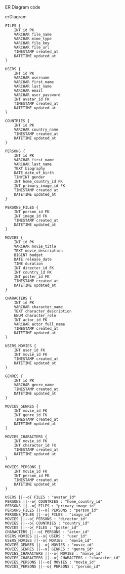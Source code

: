 ER Diagram code

erDiagram

    FILES {
        INT id PK
        VARCHAR file_name
        VARCHAR mime_type
        VARCHAR file_key
        VARCHAR file_url
        TIMESTAMP created_at
        DATETIME updated_at
    }

    USERS {
        INT id PK
        VARCHAR username
        VARCHAR first_name
        VARCHAR last_name
        VARCHAR email
        VARCHAR user_password
        INT avatar_id FK
        TIMESTAMP created_at
        DATETIME updated_at
    }

    COUNTRIES {
        INT id PK
        VARCHAR country_name
        TIMESTAMP created_at
        DATETIME updated_at
    }

    PERSONS {
        INT id PK
        VARCHAR first_name
        VARCHAR last_name
        TEXT biography
        DATE date_of_birth
        TINYINT gender
        INT home_country_id FK
        INT primary_image_id FK
        TIMESTAMP created_at
        DATETIME updated_at
    }

    PERSONS_FILES {
        INT person_id FK
        INT image_id FK
        TIMESTAMP created_at
        DATETIME updated_at
    }

    MOVIES {
        INT id PK
        VARCHAR movie_title
        TEXT movie_description
        BIGINT budget
        DATE release_date
        TIME duration
        INT director_id FK
        INT country_id FK
        INT poster_id FK
        TIMESTAMP created_at
        DATETIME updated_at
    }

    CHARACTERS {
        INT id PK
        VARCHAR character_name
        TEXT character_description
        ENUM character_role
        INT actor_id FK
        VARCHAR actor_full_name
        TIMESTAMP created_at
        DATETIME updated_at
    }

    USERS_MOVIES {
        INT user_id FK
        INT movie_id FK
        TIMESTAMP created_at
        DATETIME updated_at
    }

    GENRES {
        INT id PK
        VARCHAR genre_name
        TIMESTAMP created_at
        DATETIME updated_at
    }

    MOVIES_GENRES {
        INT movie_id FK
        INT genre_id FK
        TIMESTAMP created_at
        DATETIME updated_at
    }

    MOVIES_CHARACTERS {
        INT movie_id FK
        INT character_id FK
        TIMESTAMP created_at
        DATETIME updated_at
    }

    MOVIES_PERSONS {
        INT movie_id FK
        INT person_id FK
        TIMESTAMP created_at
        DATETIME updated_at
    }

    USERS ||--o{ FILES : "avatar_id"
    PERSONS ||--o{ COUNTRIES : "home_country_id"
    PERSONS ||--o{ FILES : "primary_image_id"
    PERSONS_FILES ||--o{ PERSONS : "person_id"
    PERSONS_FILES ||--o{ FILES : "image_id"
    MOVIES ||--o{ PERSONS : "director_id"
    MOVIES ||--o{ COUNTRIES : "country_id"
    MOVIES ||--o{ FILES : "poster_id"
    CHARACTERS ||--o{ PERSONS : "actor_id"
    USERS_MOVIES ||--o{ USERS : "user_id"
    USERS_MOVIES ||--o{ MOVIES : "movie_id"
    MOVIES_GENRES ||--o{ MOVIES : "movie_id"
    MOVIES_GENRES ||--o{ GENRES : "genre_id"
    MOVIES_CHARACTERS ||--o{ MOVIES : "movie_id"
    MOVIES_CHARACTERS ||--o{ CHARACTERS : "character_id"
    MOVIES_PERSONS ||--o{ MOVIES : "movie_id"
    MOVIES_PERSONS ||--o{ PERSONS : "person_id"
